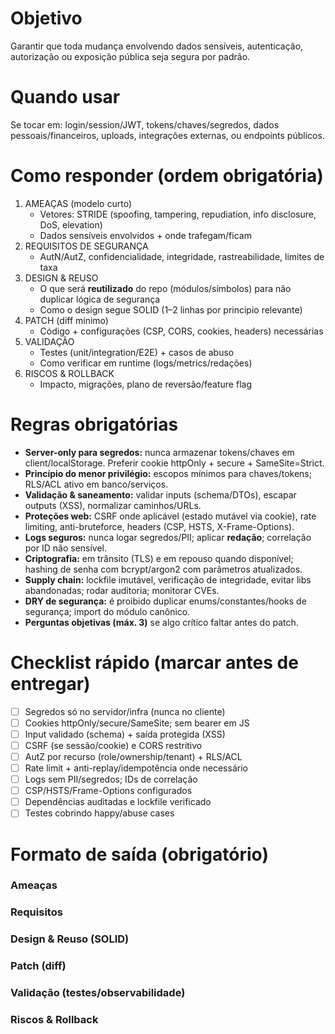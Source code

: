 # Objetivo
Garantir que toda mudança envolvendo dados sensíveis, autenticação, autorização ou exposição pública seja segura por padrão.

# Quando usar
Se tocar em: login/session/JWT, tokens/chaves/segredos, dados pessoais/financeiros, uploads, integrações externas, ou endpoints públicos.

# Como responder (ordem obrigatória)
1) AMEAÇAS (modelo curto)
   - Vetores: STRIDE (spoofing, tampering, repudiation, info disclosure, DoS, elevation)
   - Dados sensíveis envolvidos + onde trafegam/ficam
2) REQUISITOS DE SEGURANÇA
   - AutN/AutZ, confidencialidade, integridade, rastreabilidade, limites de taxa
3) DESIGN & REUSO
   - O que será **reutilizado** do repo (módulos/símbolos) para não duplicar lógica de segurança
   - Como o design segue SOLID (1–2 linhas por princípio relevante)
4) PATCH (diff mínimo)
   - Código + configurações (CSP, CORS, cookies, headers) necessárias
5) VALIDAÇÃO
   - Testes (unit/integration/E2E) + casos de abuso
   - Como verificar em runtime (logs/metrics/redações)
6) RISCOS & ROLLBACK
   - Impacto, migrações, plano de reversão/feature flag

# Regras obrigatórias
- **Server-only para segredos:** nunca armazenar tokens/chaves em client/localStorage. Preferir cookie httpOnly + secure + SameSite=Strict.
- **Princípio do menor privilégio:** escopos mínimos para chaves/tokens; RLS/ACL ativo em banco/serviços.
- **Validação & saneamento:** validar inputs (schema/DTOs), escapar outputs (XSS), normalizar caminhos/URLs.
- **Proteções web:** CSRF onde aplicável (estado mutável via cookie), rate limiting, anti-bruteforce, headers (CSP, HSTS, X-Frame-Options).
- **Logs seguros:** nunca logar segredos/PII; aplicar **redação**; correlação por ID não sensível.
- **Criptografia:** em trânsito (TLS) e em repouso quando disponível; hashing de senha com bcrypt/argon2 com parâmetros atualizados.
- **Supply chain:** lockfile imutável, verificação de integridade, evitar libs abandonadas; rodar auditoria; monitorar CVEs.
- **DRY de segurança:** é proibido duplicar enums/constantes/hooks de segurança; import do módulo canônico.
- **Perguntas objetivas (máx. 3)** se algo crítico faltar antes do patch.

# Checklist rápido (marcar antes de entregar)
- [ ] Segredos só no servidor/infra (nunca no cliente)
- [ ] Cookies httpOnly/secure/SameSite; sem bearer em JS
- [ ] Input validado (schema) + saída protegida (XSS)
- [ ] CSRF (se sessão/cookie) e CORS restritivo
- [ ] AutZ por recurso (role/ownership/tenant) + RLS/ACL
- [ ] Rate limit + anti-replay/idempotência onde necessário
- [ ] Logs sem PII/segredos; IDs de correlação
- [ ] CSP/HSTS/Frame-Options configurados
- [ ] Dependências auditadas e lockfile verificado
- [ ] Testes cobrindo happy/abuse cases

# Formato de saída (obrigatório)
### Ameaças
### Requisitos
### Design & Reuso (SOLID)
### Patch (diff)
### Validação (testes/observabilidade)
### Riscos & Rollback
